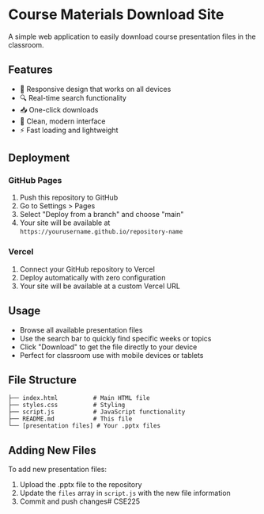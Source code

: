 # Course Materials Download Site

A simple web application to easily download course presentation files in the classroom.

## Features

- 📱 Responsive design that works on all devices
- 🔍 Real-time search functionality
- 📥 One-click downloads
- 🎨 Clean, modern interface
- ⚡ Fast loading and lightweight

## Deployment

### GitHub Pages
1. Push this repository to GitHub
2. Go to Settings > Pages
3. Select "Deploy from a branch" and choose "main"
4. Your site will be available at `https://yourusername.github.io/repository-name`

### Vercel
1. Connect your GitHub repository to Vercel
2. Deploy automatically with zero configuration
3. Your site will be available at a custom Vercel URL

## Usage

- Browse all available presentation files
- Use the search bar to quickly find specific weeks or topics
- Click "Download" to get the file directly to your device
- Perfect for classroom use with mobile devices or tablets

## File Structure

```
├── index.html          # Main HTML file
├── styles.css          # Styling
├── script.js           # JavaScript functionality
├── README.md           # This file
└── [presentation files] # Your .pptx files
```

## Adding New Files

To add new presentation files:
1. Upload the .pptx file to the repository
2. Update the `files` array in `script.js` with the new file information
3. Commit and push changes#   C S E 2 2 5  
 
